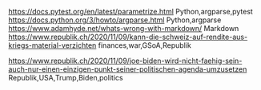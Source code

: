 https://docs.pytest.org/en/latest/parametrize.html Python,argparse,pytest
https://docs.python.org/3/howto/argparse.html Python,argparse
https://www.adamhyde.net/whats-wrong-with-markdown/ Markdown
https://www.republik.ch/2020/11/09/kann-die-schweiz-auf-rendite-aus-kriegs-material-verzichten finances,war,GSoA,Republik

https://www.republik.ch/2020/11/09/joe-biden-wird-nicht-faehig-sein-auch-nur-einen-einzigen-punkt-seiner-politischen-agenda-umzusetzen Republik,USA,Trump,Biden,politics
